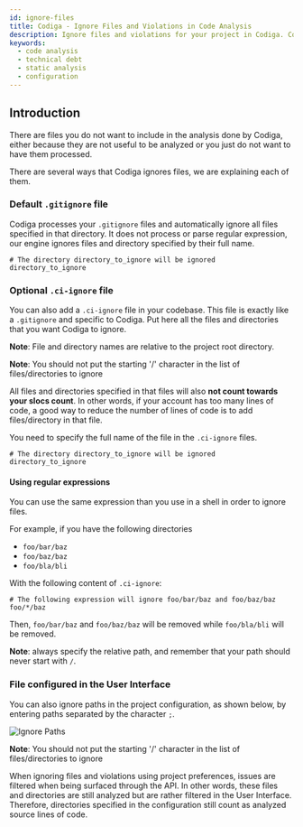 ```yaml
---
id: ignore-files
title: Codiga - Ignore Files and Violations in Code Analysis
description: Ignore files and violations for your project in Codiga. Configure your Codiga project and ignore directories for all analyses.
keywords:
  - code analysis
  - technical debt
  - static analysis
  - configuration
---
```


## Introduction

There are files you do not want to include in the analysis done by Codiga,
either because they are not useful to be analyzed or you just do not want
to have them processed.

There are several ways that Codiga ignores files, we are explaining
each of them.

### Default `.gitignore` file

Codiga processes your `.gitignore` files and automatically
ignore all files specified in that directory. It does not process
or parse regular expression, our engine ignores files and directory
specified by their full name.

```
# The directory directory_to_ignore will be ignored
directory_to_ignore

```

### Optional `.ci-ignore` file

You can also add a `.ci-ignore` file in your codebase. This file is
exactly like a `.gitignore` and specific to Codiga. Put here all
the files and directories that you want Codiga to ignore.

**Note**: File and directory names are relative to the project root directory.

**Note**: You should not put the starting '/' character in the list of files/directories to ignore

All files and directories specified in that files will also **not count
towards your slocs count**. In other words, if your account has too many
lines of code, a good way to reduce the number of lines of code is
to add files/directory in that file.

You need to specify the full name of the file in the `.ci-ignore` files.

```
# The directory directory_to_ignore will be ignored
directory_to_ignore
```

#### Using regular expressions

You can use the same expression than you use in a shell in order to ignore
files.

For example, if you have the following directories

- `foo/bar/baz`
- `foo/baz/baz`
- `foo/bla/bli`

With the following content of `.ci-ignore`:

```
# The following expression will ignore foo/bar/baz and foo/baz/baz
foo/*/baz
```

Then, `foo/bar/baz` and `foo/baz/baz` will be removed while `foo/bla/bli`
will be removed.

**Note**: always specify the relative path, and remember that your path should never start with `/`.

### File configured in the User Interface

You can also ignore paths in the project configuration, as shown below,
by entering paths separated by the character `;`.

![Ignore Paths](/img/ignore-paths.png)

**Note**: You should not put the starting '/' character in the list of files/directories to ignore

When ignoring files and violations using project preferences, issues
are filtered when being surfaced through the API. In other words, these
files and directories are still analyzed but are rather filtered
in the User Interface. Therefore, directories specified in the configuration
still count as analyzed source lines of code.
